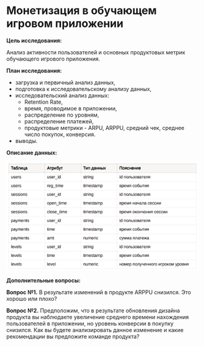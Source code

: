 <h1>Монетизация в обучающем игровом приложении</h1>

**Цель исследования:**

Анализ активности пользователей и основных продуктовых метрик обучающего игрового приложения.

**План исследования:**
- загрузка и первичный анализ данных,
- подготовка к исследовательскому анализу данных,
- исследовательский анализ данных:
    - Retention Rate,
    - время, проводимое в приложении,
    - распределение по уровням,
    - распределение платежей,
    - продуктовые метрики - ARPU, ARPPU, средний чек, среднее число покупок, конверсия.
- выводы.

**Описание данных:**

![image.png](https://github.com/KariGalst/pet_projects/blob/main/product_metrics/image.png)

**Дополнительные вопросы:** 

**Вопрос №1.** В результате изменений в продукте ARPPU снизился. Это хорошо или плохо?

**Вопрос №2.** Предположим, что в результате обновления дизайна продукта вы наблюдаете увеличение среднего времени нахождения пользователей в приложении, но уровень конверсии в покупку снизился. Как вы будете анализировать данное изменение и какие рекомендации вы предложите команде продукта?
